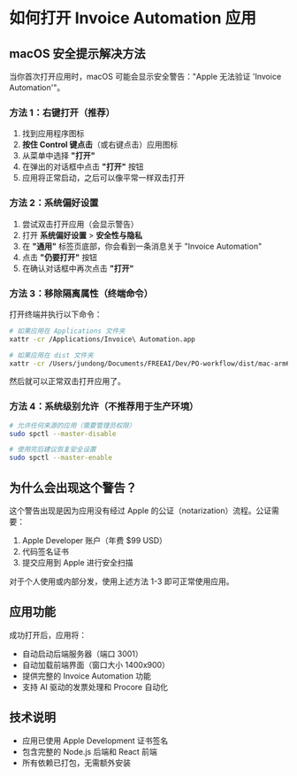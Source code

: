 # 如何打开 Invoice Automation 应用

## macOS 安全提示解决方法

当你首次打开应用时，macOS 可能会显示安全警告："Apple 无法验证 'Invoice Automation'"。

### 方法 1：右键打开（推荐）

1. 找到应用程序图标
2. **按住 Control 键点击**（或右键点击）应用图标
3. 从菜单中选择 **"打开"**
4. 在弹出的对话框中点击 **"打开"** 按钮
5. 应用将正常启动，之后可以像平常一样双击打开

### 方法 2：系统偏好设置

1. 尝试双击打开应用（会显示警告）
2. 打开 **系统偏好设置** > **安全性与隐私**
3. 在 **"通用"** 标签页底部，你会看到一条消息关于 "Invoice Automation"
4. 点击 **"仍要打开"** 按钮
5. 在确认对话框中再次点击 **"打开"**

### 方法 3：移除隔离属性（终端命令）

打开终端并执行以下命令：

```bash
# 如果应用在 Applications 文件夹
xattr -cr /Applications/Invoice\ Automation.app

# 如果应用在 dist 文件夹
xattr -cr /Users/jundong/Documents/FREEAI/Dev/PO-workflow/dist/mac-arm64/Invoice\ Automation.app
```

然后就可以正常双击打开应用了。

### 方法 4：系统级别允许（不推荐用于生产环境）

```bash
# 允许任何来源的应用（需要管理员权限）
sudo spctl --master-disable

# 使用完后建议恢复安全设置
sudo spctl --master-enable
```

## 为什么会出现这个警告？

这个警告出现是因为应用没有经过 Apple 的公证（notarization）流程。公证需要：
1. Apple Developer 账户（年费 $99 USD）
2. 代码签名证书
3. 提交应用到 Apple 进行安全扫描

对于个人使用或内部分发，使用上述方法 1-3 即可正常使用应用。

## 应用功能

成功打开后，应用将：
- 自动启动后端服务器（端口 3001）
- 自动加载前端界面（窗口大小 1400x900）
- 提供完整的 Invoice Automation 功能
- 支持 AI 驱动的发票处理和 Procore 自动化

## 技术说明

- 应用已使用 Apple Development 证书签名
- 包含完整的 Node.js 后端和 React 前端
- 所有依赖已打包，无需额外安装
